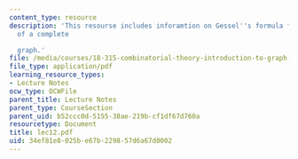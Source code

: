 ```yaml
---
content_type: resource
description: 'This resourse includes inforamtion on Gessel''s formula for Tutte polynomial
  of a complete

  graph.'
file: /media/courses/18-315-combinatorial-theory-introduction-to-graph-theory-extremal-and-enumerative-combinatorics-spring-2005/34ef81e8025be67b229857d6a67d0002_lec12.pdf
file_type: application/pdf
learning_resource_types:
- Lecture Notes
ocw_type: OCWFile
parent_title: Lecture Notes
parent_type: CourseSection
parent_uid: b52ccc0d-5155-38ae-219b-cf1df67d760a
resourcetype: Document
title: lec12.pdf
uid: 34ef81e8-025b-e67b-2298-57d6a67d0002
---
```

